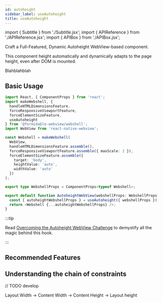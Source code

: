 ```yaml
---
id: autoheight
sidebar_label: useAutoheight
title: useAutoheight
---
```

import { Subtitle } from './Subtitle.jsx';
import { APIReference } from './APIReference.jsx';
import { APIBox } from './APIBox.jsx';

<Subtitle>
Craft a Full-Featured, Dynamic Autoheight WebView-based component.
</Subtitle>

This component height automatically and dynamically adapts to the page height,
even after DOM is mounted.

<APIBox reference="useAutoheight" type="function" />

Blahblahblah

## Basic Usage

<!-- embedme ../../integration/autoheight.tsx -->

```ts title="autoheight.tsx"
import React, { ComponentProps } from 'react';
import makeWebshell, {
  handleHTMLDimensionsFeature,
  forceResponsiveViewportFeature,
  forceElementSizeFeature,
  useAutoheight
} from '@formidable-webview/webshell';
import WebView from 'react-native-webview';

const Webshell = makeWebshell(
  WebView,
  handleHTMLDimensionsFeature.assemble(),
  forceResponsiveViewportFeature.assemble({ maxScale: 2 }),
  forceElementSizeFeature.assemble({
    target: 'body',
    heightValue: 'auto',
    widthValue: 'auto'
  })
);

export type WebshellProps = ComponentProps<typeof Webshell>;

export default function AutoheightWebView(webshellProps: WebshellProps) {
  const { autoheightWebshellProps } = useAutoheight({ webshellProps });
  return <Webshell {...autoheightWebshellProps} />;
}

```

:::tip

Read [Overcoming the Autoheight WebView
Challenge](/blog/2020/09/15/overcoming-the-autoheight-webview-challenge) to demystify all the magic behind this hook.

:::

## Recommended Features

## Understanding the chain of constraints

// TODO develop

Layout Width → Content Width → Content Height → Layout height

